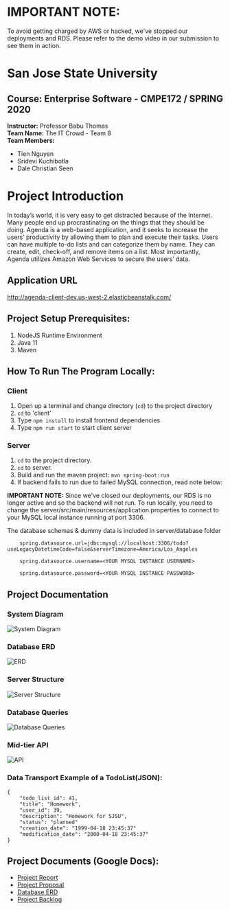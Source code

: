 # **IMPORTANT NOTE:**

To avoid getting charged by AWS or hacked, we've stopped our deployments and RDS. Please refer to the demo video in our submission to see them in action.

# **San Jose State University**

## **Course:** Enterprise Software - CMPE172 / SPRING 2020

**Instructor:** Professor Babu Thomas <br />
**Team Name:** The IT Crowd - Team 8 <br />
**Team Members:**

- Tien Nguyen
- Sridevi Kuchibotla
- Dale Christian Seen

# Project Introduction

In today’s world, it is very easy to get distracted because of the Internet. Many people end up procrastinating on the things that they should be doing. Agenda is a web-based application, and it seeks to increase the users’ productivity by allowing them to plan and execute their tasks. Users can have multiple to-do lists and can categorize them by name. They can create, edit, check-off, and remove items on a list. Most importantly, Agenda utilizes Amazon Web Services to secure the users’ data.

## Application URL

http://agenda-client-dev.us-west-2.elasticbeanstalk.com/

## Project Setup Prerequisites:

1. NodeJS Runtime Environment
2. Java 11
3. Maven

## How To Run The Program Locally:

### Client

1. Open up a terminal and change directory (`cd`) to the project directory
2. `cd` to 'client'
3. Type `npm install` to install frontend dependencies
4. Type `npm run start` to start client server

### Server

1. `cd` to the project directory.
2. `cd` to server.
3. Build and run the maven project: `mvn spring-boot:run`
4. If backend fails to run due to failed MySQL connection, read note below:

**IMPORTANT NOTE:** Since we've closed our deployments, our RDS is no longer active and so the backend will not run. To run locally, you need to change the server/src/main/resources/application.properties to connect to your MySQL local instance running at port 3306.

The database schemas & dummy data is included in server/database folder

```
    spring.datasource.url=jdbc:mysql://localhost:3306/todo?useLegacyDatetimeCode=false&serverTimezone=America/Los_Angeles

    spring.datasource.username=<YOUR MYSQL INSTANCE USERNAME>

    spring.datasource.password=<YOUR MYSQL INSTANCE PASSWORD>
```

## Project Documentation

### System Diagram

![System Diagram](documentation/System%20Diagram.png)

### Database ERD

![ERD](documentation/erd.png)

### Server Structure

![Server Structure](documentation/Server%20Structure.png)

### Database Queries

![Database Queries](documentation/queries.png)

### Mid-tier API

![API](documentation/api.png)

### Data Transport Example of a TodoList(JSON):

```
{
    "todo_list_id": 41,
    "title": "Homework",
    "user_id": 39,
    "description": "Homework for SJSU",
    "status": "planned"
    "creation_date": "1999-04-18 23:45:37"
    "modification_date": "2000-04-18 23:45:37"
}
```

## Project Documents (Google Docs):

- [Project Report](https://docs.google.com/document/d/1Uxd7TTeCD-0PiNiAxDvdvqvcGygJw6UGnfWWuA8b8IU/edit?usp=sharing)
- [Project Proposal](https://docs.google.com/document/d/1qxvki3F0zz8bxmlaqNY0W6UA-gU2xafN5GrrWD1lQOs/edit?usp=sharing)
- [Database ERD](https://drive.google.com/file/d/1YBNmNB-DwWwcsTWDBla1Nk2MjC2HV14G/view?usp=sharing)
- [Project Backlog](https://docs.google.com/spreadsheets/d/1xL222FVPeo5MLKAXXRyjO8meQvX-7i1IBg-ogQp9kgw/edit?usp=sharing)
